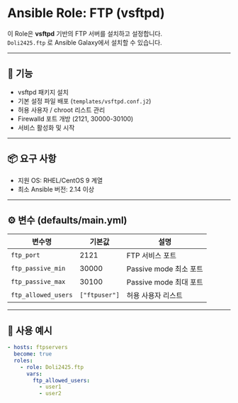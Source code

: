 # Ansible Role: FTP (vsftpd)

이 Role은 **vsftpd** 기반의 FTP 서버를 설치하고 설정합니다.  
`Doli2425.ftp` 로 Ansible Galaxy에서 설치할 수 있습니다.

---

## 🚀 기능
- vsftpd 패키지 설치
- 기본 설정 파일 배포 (`templates/vsftpd.conf.j2`)
- 허용 사용자 / chroot 리스트 관리
- Firewalld 포트 개방 (2121, 30000-30100)
- 서비스 활성화 및 시작

---

## 📦 요구 사항
- 지원 OS: RHEL/CentOS 9 계열
- 최소 Ansible 버전: 2.14 이상

---

## ⚙️ 변수 (defaults/main.yml)

| 변수명            | 기본값           | 설명                          |
|-------------------|------------------|-------------------------------|
| `ftp_port`        | 2121             | FTP 서비스 포트               |
| `ftp_passive_min` | 30000            | Passive mode 최소 포트         |
| `ftp_passive_max` | 30100            | Passive mode 최대 포트         |
| `ftp_allowed_users` | `["ftpuser"]`  | 허용 사용자 리스트             |

---

## 📘 사용 예시

```yaml
- hosts: ftpservers
  become: true
  roles:
    - role: Doli2425.ftp
      vars:
        ftp_allowed_users:
          - user1
          - user2
